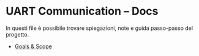 # UART Communication – Docs

In questi file è possibile trovare 
spiegazioni, note e guida passo-passo del progetto.

- [Goals & Scope](docs/goals_and_scope.txt)
